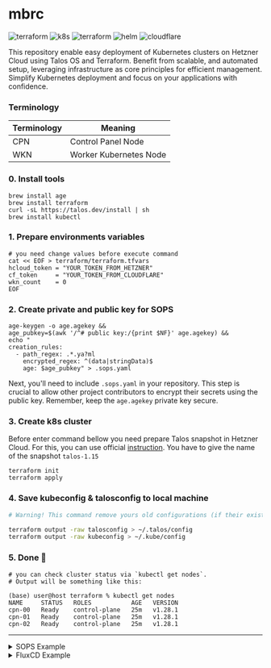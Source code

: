 # mbrc

![terraform](https://img.shields.io/badge/Hetzner-D50C2D?style=for-the-badge&logo=hetzner&logoColor=white)
![k8s](https://img.shields.io/badge/kubernetes%20-%23326ce5.svg?&style=for-the-badge&logo=kubernetes&logoColor=white)
![terraform](https://img.shields.io/badge/terraform%20-%235835CC.svg?&style=for-the-badge&logo=terraform&logoColor=white)
![helm](https://img.shields.io/badge/Helm-0F1689?style=for-the-badge&logo=Helm&labelColor=0F1689)
![cloudflare](https://img.shields.io/badge/Cloudflare-F38020?style=for-the-badge&logo=Cloudflare&logoColor=white)

This repository enable easy deployment of Kubernetes clusters on Hetzner Cloud using Talos OS and Terraform. Benefit
from
scalable, and automated setup, leveraging infrastructure as core principles for efficient management. Simplify
Kubernetes deployment and focus on your applications with confidence.

### Terminology

| Terminology | Meaning                |
|-------------|------------------------|
| CPN         | Control Panel Node     |
| WKN         | Worker Kubernetes Node |

### 0. Install tools

```shell
brew install age
brew install terraform
curl -sL https://talos.dev/install | sh
brew install kubectl
```

### 1. Prepare environments variables

```shell
# you need change values before execute command
cat << EOF > terraform/terraform.tfvars
hcloud_token = "YOUR_TOKEN_FROM_HETZNER"
cf_token     = "YOUR_TOKEN_FROM_CLOUDFLARE"
wkn_count    = 0
EOF
```

### 2. Create private and public key for SOPS

```shell
age-keygen -o age.agekey && 
age_pubkey=$(awk '/^# public key:/{print $NF}' age.agekey) &&
echo "
creation_rules:
  - path_regex: .*.ya?ml
    encrypted_regex: ^(data|stringData)$
    age: $age_pubkey" > .sops.yaml
```

Next, you'll need to include `.sops.yaml` in your repository. This step is crucial to allow other project contributors
to encrypt their secrets using the public key. Remember, keep the `age.agekey` private key secure.

### 3. Create k8s cluster

Before enter command bellow you need prepare Talos snapshot in Hetzner Cloud. For this, you can use
official [instruction](https://www.talos.dev/v1.6/talos-guides/install/cloud-platforms/hetzner/#rescue-mode).
You have to give the name of the snapshot `talos-1.15`

```shell
terraform init
terraform apply
```

### 4. Save kubeconfig & talosconfig to local machine

```bash
# Warning! This command remove yours old configurations (if their exists)

terraform output -raw talosconfig > ~/.talos/config
terraform output -raw kubeconfig > ~/.kube/config
```

### 5. Done 🎉

```shell
# you can check cluster status via `kubectl get nodes`.
# Output will be something like this:

(base) user@host terraform % kubectl get nodes
NAME     STATUS   ROLES           AGE   VERSION
cpn-00   Ready    control-plane   25m   v1.28.1
cpn-01   Ready    control-plane   25m   v1.28.1
cpn-02   Ready    control-plane   25m   v1.28.1
```

---

<details>
<summary>SOPS Example</summary>

```yaml
# db-auth.yaml
apiVersion: v1
kind: Secret
metadata:
  name: db-auth
  namespace: default
type: Opaque
data:
  DB_NAME: cG9zdGdyZXM=
  DB_HOST: MTI3LjAuMC4x
  DB_PORT: NTQzMg==
  DB_USERNAME: cG9zdGdyZXM=
  DB_PASSWORD: c3VwZXJTZWNyZXRQYXNzb3dyZA==
```

```shell
# You can encrypt any files by using the .sops.yaml file.
sops -e -i db-auth.yaml

# You can decrypt it only if you have the age.agekey file.
export SOPS_AGE_KEY_FILE=age.agekey
sops -i -d db-auth.yaml.yaml
```

</details>


<details>
<summary>FluxCD Example</summary>

```shell

export GITHUB_TOKEN=ghp-xyz
flux bootstrap github --owner=ownerName --repository=mbrc --path=kubernetes/flux
```

```shell
export GITLAB_TOKEN=glpat-xyz
flux bootstrap gitlab --owner=groupName --repository=mbrc --path=kubernetes/flux
```

</details>